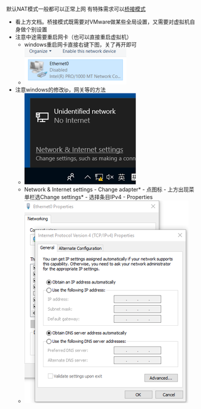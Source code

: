 默认NAT模式一般都可以正常上网
有特殊需求可以[桥接模式](https://blog.csdn.net/qq_47354826/article/details/114888325?msclkid=9e162e53cf2c11ecac94f73dfa045b8c)
- 看上方文档。桥接模式既需要对VMware做某些全局设置，又需要对虚拟机自身做个别设置
- 注意中途需要重启网卡（也可以直接重启虚拟机）
  - windows重启网卡直接右键下图，关了再开即可
  - ![](network-reboot-card.png)
- 注意windows的修改ip，网关等的方法
  - ![](network-config-0.png)
  - Network & Internet settings - Change adapter* - 点图标 - 上方出现菜单栏选Change settings* - 选择条目IPv4 - Properties
  - ![](network-config-1.png)